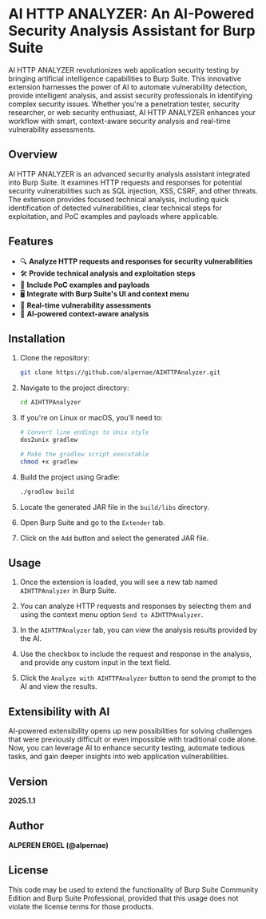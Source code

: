 # AI HTTP ANALYZER: An AI-Powered Security Analysis Assistant for Burp Suite

AI HTTP ANALYZER revolutionizes web application security testing by bringing artificial intelligence capabilities to Burp Suite. This innovative extension harnesses the power of AI to automate vulnerability detection, provide intelligent analysis, and assist security professionals in identifying complex security issues. Whether you're a penetration tester, security researcher, or web security enthusiast, AI HTTP ANALYZER enhances your workflow with smart, context-aware security analysis and real-time vulnerability assessments.

## Overview

AI HTTP ANALYZER is an advanced security analysis assistant integrated into Burp Suite. It examines HTTP requests and responses for potential security vulnerabilities such as SQL injection, XSS, CSRF, and other threats. The extension provides focused technical analysis, including quick identification of detected vulnerabilities, clear technical steps for exploitation, and PoC examples and payloads where applicable.

## Features

- 🔍 **Analyze HTTP requests and responses for security vulnerabilities**
- 🛠️ **Provide technical analysis and exploitation steps**
- 📄 **Include PoC examples and payloads**
- 🖥️ **Integrate with Burp Suite's UI and context menu**
- 🚀 **Real-time vulnerability assessments**
- 🤖 **AI-powered context-aware analysis**

## Installation

1. Clone the repository:
    ```sh
    git clone https://github.com/alpernae/AIHTTPAnalyzer.git
    ```

2. Navigate to the project directory:
    ```sh
    cd AIHTTPAnalyzer
    ```

3. If you're on Linux or macOS, you'll need to:
    ```sh
    # Convert line endings to Unix style
    dos2unix gradlew
    
    # Make the gradlew script executable
    chmod +x gradlew
    ```

4. Build the project using Gradle:
    ```sh
    ./gradlew build
    ```

5. Locate the generated JAR file in the `build/libs` directory.

6. Open Burp Suite and go to the `Extender` tab.

7. Click on the `Add` button and select the generated JAR file.

## Usage

1. Once the extension is loaded, you will see a new tab named `AIHTTPAnalyzer` in Burp Suite.

2. You can analyze HTTP requests and responses by selecting them and using the context menu option `Send to AIHTTPAnalyzer`.

3. In the `AIHTTPAnalyzer` tab, you can view the analysis results provided by the AI.

4. Use the checkbox to include the request and response in the analysis, and provide any custom input in the text field.

5. Click the `Analyze with AIHTTPAnalyzer` button to send the prompt to the AI and view the results.

## Extensibility with AI

AI-powered extensibility opens up new possibilities for solving challenges that were previously difficult or even impossible with traditional code alone. Now, you can leverage AI to enhance security testing, automate tedious tasks, and gain deeper insights into web application vulnerabilities.

## Version

**2025.1.1**

## Author

**ALPEREN ERGEL (@alpernae)**

## License

This code may be used to extend the functionality of Burp Suite Community Edition and Burp Suite Professional, provided that this usage does not violate the license terms for those products.
